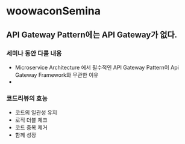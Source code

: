 # woowaconSemina 

## API Gateway Pattern에는 API Gateway가 없다.

### 세미나 동안 다룰 내용

* Microservice Architecture 에서 필수적인 API Gateway Pattern이 Api Gateway Framework와 무관한 이유
* 



### 코드리뷰의 효능
* 코드의 일관성 유지
* 로직 더블 체크
* 코드 중복 제거
* 함께 성장
